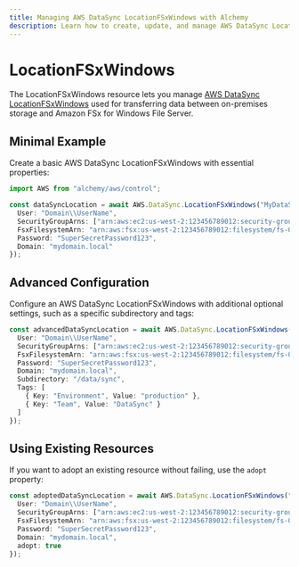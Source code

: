 ```yaml
---
title: Managing AWS DataSync LocationFSxWindows with Alchemy
description: Learn how to create, update, and manage AWS DataSync LocationFSxWindows using Alchemy Cloud Control.
---
```


# LocationFSxWindows

The LocationFSxWindows resource lets you manage [AWS DataSync LocationFSxWindows](https://docs.aws.amazon.com/datasync/latest/userguide/) used for transferring data between on-premises storage and Amazon FSx for Windows File Server.

## Minimal Example

Create a basic AWS DataSync LocationFSxWindows with essential properties:

```ts
import AWS from "alchemy/aws/control";

const dataSyncLocation = await AWS.DataSync.LocationFSxWindows("MyDataSyncLocation", {
  User: "Domain\\UserName",
  SecurityGroupArns: ["arn:aws:ec2:us-west-2:123456789012:security-group/sg-0123456789abcdef0"],
  FsxFilesystemArn: "arn:aws:fsx:us-west-2:123456789012:filesystem/fs-0123456789abcdef0",
  Password: "SuperSecretPassword123",
  Domain: "mydomain.local"
});
```

## Advanced Configuration

Configure an AWS DataSync LocationFSxWindows with additional optional settings, such as a specific subdirectory and tags:

```ts
const advancedDataSyncLocation = await AWS.DataSync.LocationFSxWindows("AdvancedDataSyncLocation", {
  User: "Domain\\UserName",
  SecurityGroupArns: ["arn:aws:ec2:us-west-2:123456789012:security-group/sg-0123456789abcdef0"],
  FsxFilesystemArn: "arn:aws:fsx:us-west-2:123456789012:filesystem/fs-0123456789abcdef0",
  Password: "SuperSecretPassword123",
  Domain: "mydomain.local",
  Subdirectory: "/data/sync",
  Tags: [
    { Key: "Environment", Value: "production" },
    { Key: "Team", Value: "DataSync" }
  ]
});
```

## Using Existing Resources

If you want to adopt an existing resource without failing, use the `adopt` property:

```ts
const adoptedDataSyncLocation = await AWS.DataSync.LocationFSxWindows("AdoptedDataSyncLocation", {
  User: "Domain\\UserName",
  SecurityGroupArns: ["arn:aws:ec2:us-west-2:123456789012:security-group/sg-0123456789abcdef0"],
  FsxFilesystemArn: "arn:aws:fsx:us-west-2:123456789012:filesystem/fs-0123456789abcdef0",
  Password: "SuperSecretPassword123",
  Domain: "mydomain.local",
  adopt: true
});
```